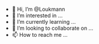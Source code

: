- 👋 Hi, I’m @Loukmann
- 👀 I’m interested in ...
- 🌱 I’m currently learning ...
- 💞️ I’m looking to collaborate on ...
- 📫 How to reach me ...

<!---
Loukmann/Loukmann is a ✨ special ✨ repository because its `README.md` (this file) appears on your GitHub profile.
You can click the Preview link to take a look at your changes.
--->
